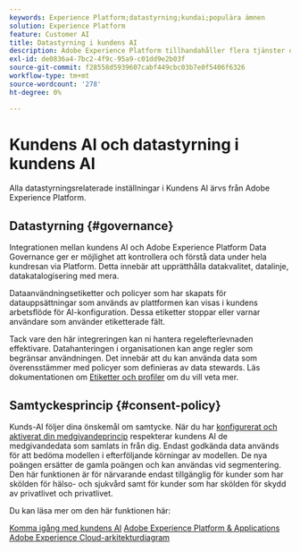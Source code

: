```yaml
---
keywords: Experience Platform;datastyrning;kundai;populära ämnen
solution: Experience Platform
feature: Customer AI
title: Datastyrning i kundens AI
description: Adobe Experience Platform tillhandahåller flera tjänster och verktyg som gör att du kan kontrollera dina insamlade upplevelsedata på ett säkert sätt för att följa din affärspraxis, juridiska skyldigheter och utvecklingsprocess.
exl-id: de0836a4-7bc2-4f9c-95a9-c01dd9e2b03f
source-git-commit: f28558d5939607cabf449cbc03b7e0f5406f6326
workflow-type: tm+mt
source-wordcount: '278'
ht-degree: 0%

---
```


# Kundens AI och datastyrning i kundens AI

Alla datastyrningsrelaterade inställningar i Kundens AI ärvs från Adobe Experience Platform.

## Datastyrning {#governance}

Integrationen mellan kundens AI och Adobe Experience Platform Data Governance ger er möjlighet att kontrollera och förstå data under hela kundresan via Platform. Detta innebär att upprätthålla datakvalitet, datalinje, datakatalogisering med mera.

Dataanvändningsetiketter och policyer som har skapats för datauppsättningar som används av plattformen kan visas i kundens arbetsflöde för AI-konfiguration. Dessa etiketter stoppar eller varnar användare som använder etiketterade fält.

Tack vare den här integreringen kan ni hantera regelefterlevnaden effektivare. Datahanteringen i organisationen kan ange regler som begränsar användningen. Det innebär att du kan använda data som överensstämmer med policyer som definieras av data stewards. Läs dokumentationen om [Etiketter och profiler](https://experienceleague.adobe.com/docs/analytics-platform/using/cja-dataviews/data-governance.html) om du vill veta mer.

## Samtyckesprincip {#consent-policy}

Kunds-AI följer dina önskemål om samtycke. När du har [konfigurerat och aktiverat din medgivandeprincip](https://experienceleague.adobe.com/docs/experience-platform/data-governance/policies/user-guide.html#consent-policy) respekterar kundens AI de medgivandedata som samlats in från dig. Endast godkända data används för att bedöma modellen i efterföljande körningar av modellen. De nya poängen ersätter de gamla poängen och kan användas vid segmentering. Den här funktionen är för närvarande endast tillgänglig för kunder som har skölden för hälso- och sjukvård samt för kunder som har skölden för skydd av privatlivet och privatlivet.

Du kan läsa mer om den här funktionen här:

[Komma igång med kundens AI](../../customer-ai/getting-started.md)
[Adobe Experience Platform &amp; Applications ](https://experienceleague.adobe.com/docs/blueprints-learn/architecture/architecture-overview/platform-applications.html)
[Adobe Experience Cloud-arkitekturdiagram](https://experienceleague.adobe.com/docs/blueprints-learn/architecture/architecture-overview/experience-cloud.html)
